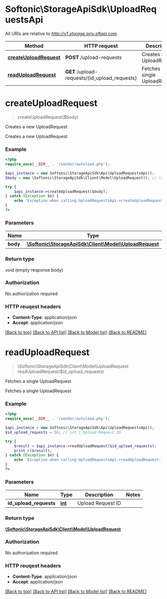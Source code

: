 # Softonic\StorageApiSdk\UploadRequestsApi

All URIs are relative to *http://v1.storage.priv.sftapi.com*

Method | HTTP request | Description
------------- | ------------- | -------------
[**createUploadRequest**](UploadRequestsApi.md#createUploadRequest) | **POST** /upload-requests | Creates a new UploadRequest
[**readUploadRequest**](UploadRequestsApi.md#readUploadRequest) | **GET** /upload-requests/{id_upload_requests} | Fetches a single UploadRequest


# **createUploadRequest**
> createUploadRequest($body)

Creates a new UploadRequest

Creates a new UploadRequest

### Example 
```php
<?php
require_once(__DIR__ . '/vendor/autoload.php');

$api_instance = new Softonic\StorageApiSdk\Api\UploadRequestsApi();
$body = new \Softonic\StorageApiSdk\Client\Model\UploadRequest(); // \Softonic\StorageApiSdk\Client\Model\UploadRequest | 

try { 
    $api_instance->createUploadRequest($body);
} catch (Exception $e) {
    echo 'Exception when calling UploadRequestsApi->createUploadRequest: ', $e->getMessage(), "\n";
}
?>
```

### Parameters

Name | Type | Description  | Notes
------------- | ------------- | ------------- | -------------
 **body** | [**\Softonic\StorageApiSdk\Client\Model\UploadRequest**](\Softonic\StorageApiSdk\Client\Model\UploadRequest.md)|  | [optional] 

### Return type

void (empty response body)

### Authorization

No authorization required

### HTTP reuqest headers

 - **Content-Type**: application/json
 - **Accept**: application/json

[[Back to top]](#) [[Back to API list]](../README.md#documentation-for-api-endpoints) [[Back to Model list]](../README.md#documentation-for-models) [[Back to README]](../README.md)

# **readUploadRequest**
> \Softonic\StorageApiSdk\Client\Model\UploadRequest readUploadRequest($id_upload_requests)

Fetches a single UploadRequest

Fetches a single UploadRequest

### Example 
```php
<?php
require_once(__DIR__ . '/vendor/autoload.php');

$api_instance = new Softonic\StorageApiSdk\Api\UploadRequestsApi();
$id_upload_requests = 56; // int | Upload Request ID

try { 
    $result = $api_instance->readUploadRequest($id_upload_requests);
    print_r($result);
} catch (Exception $e) {
    echo 'Exception when calling UploadRequestsApi->readUploadRequest: ', $e->getMessage(), "\n";
}
?>
```

### Parameters

Name | Type | Description  | Notes
------------- | ------------- | ------------- | -------------
 **id_upload_requests** | [**int**](.md)| Upload Request ID | 

### Return type

[**\Softonic\StorageApiSdk\Client\Model\UploadRequest**](UploadRequest.md)

### Authorization

No authorization required

### HTTP reuqest headers

 - **Content-Type**: application/json
 - **Accept**: application/json

[[Back to top]](#) [[Back to API list]](../README.md#documentation-for-api-endpoints) [[Back to Model list]](../README.md#documentation-for-models) [[Back to README]](../README.md)

